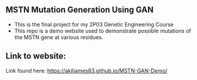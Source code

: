 ## MSTN Mutation Generation Using GAN
- This is the final project for my 2P03 Genetic Engineering Course
- This repo is a demo website used to demonstrate possible mutations of the MSTN gene at various residues.

## Link to website:
Link found here: https://akiljames83.github.io/MSTN-GAN-Demo/